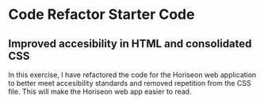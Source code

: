 # Code Refactor Starter Code

## Improved accesibility in HTML and consolidated CSS

In this exercise, I have refactored the code for the Horiseon web application to better meet accesibility standards and removed repetition from the CSS file. This will make the Horiseon web app easier to read.
